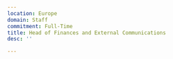 ```yaml
---
location: Europe
domain: Staff
commitment: Full-Time
title: Head of Finances and External Communications
desc: ''

---
```

